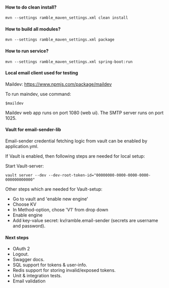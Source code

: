 #### How to do clean install?
```
mvn --settings ramble_maven_settings.xml clean install
```

#### How to build all modules?
```
mvn --settings ramble_maven_settings.xml package
```

#### How to run service?
```
mvn --settings ramble_maven_settings.xml spring-boot:run
```

#### Local email client used for testing
Maildev: https://www.npmjs.com/package/maildev

To run maindev, use command: 
```
$maildev
```
Maildev web app runs on port 1080 (web ui). The SMTP server runs on port 1025.

#### Vault for email-sender-lib
Email-sender credential fetching logic from vault can be enabled by application.yml.

If Vault is enabled, then following steps are needed for local setup:

Start Vault-server:
```
vault server --dev --dev-root-token-id="00000000-0000-0000-0000-000000000000"
```
Other steps which are needed for Vault-setup:
- Go to vault and 'enable new engine'
- Choose KV
- In Method-option, chose 'V1' from drop down
- Enable engine
- Add key-value secret: kv/ramble.email-sender (secrets are username and password).

#### Next steps
* OAuth 2
* Logout.
* Swagger docs.
* SQL support for tokens & user-info.
* Redis support for storing invalid/exposed tokens.
* Unit & integration tests.
* Email validation